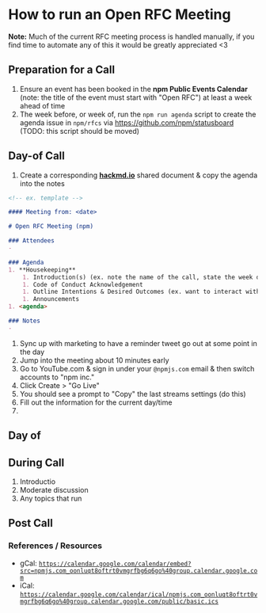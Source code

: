 # How to run an Open RFC Meeting

**Note:** Much of the current RFC meeting process is handled manually, if you find time to automate any of this it would be greatly appreciated <3 
 
## Preparation for a Call
1. Ensure an event has been booked in the **npm Public Events Calendar** (note: the title of the event must start with "Open RFC") at least a week ahead of time
1. The week before, or week of, run the `npm run agenda` script to create the agenda issue in `npm/rfcs` via https://github.com/npm/statusboard (TODO: this script should be moved)

## Day-of Call
1. Create a corresponding [**hackmd.io**](https://hackmd.io/) shared document & copy the agenda into the notes
```md
<!-- ex. template -->

#### Meeting from: <date>

# Open RFC Meeting (npm)

### Attendees
- 

### Agenda
1. **Housekeeping**
	1. Introduction(s) (ex. note the name of the call, state the week day & date)
	1. Code of Conduct Acknowledgement
	1. Outline Intentions & Desired Outcomes (ex. want to interact with the community to ensure that there is movement on important issues/ideas for the project)
	1. Announcements
1. <agenda>

### Notes
- 
```
1. Sync up with marketing to have a reminder tweet go out at some point in the day
1. Jump into the meeting about 10 minutes early
1. Go to YouTube.com & sign in under your `@npmjs.com` email & then switch accounts to "npm inc."
1. Click Create > "Go Live"
1. You should see a prompt to "Copy" the last streams settings (do this)
1. Fill out the information for the current day/time
1. 

## Day of
## During Call
1. Introductio
1. Moderate discussion
1. Any topics that run 

## Post Call

### References / Resources

* gCal: [`https://calendar.google.com/calendar/embed?src=npmjs.com_oonluqt8oftrt0vmgrfbg6q6go%40group.calendar.google.com`](https://calendar.google.com/calendar/embed?src=npmjs.com_oonluqt8oftrt0vmgrfbg6q6go%40group.calendar.google.com)
* iCal: [`https://calendar.google.com/calendar/ical/npmjs.com_oonluqt8oftrt0vmgrfbg6q6go%40group.calendar.google.com/public/basic.ics`](https://calendar.google.com/calendar/ical/npmjs.com_oonluqt8oftrt0vmgrfbg6q6go%40group.calendar.google.com/public/basic.ics)
